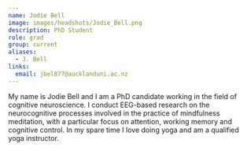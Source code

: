 ```yaml
---
name: Jodie Bell
image: images/headshots/Jodie_Bell.png
description: PhD Student
role: grad
group: current
aliases:
  - J. Bell
links:
  email: jbel877@aucklanduni.ac.nz
---
```


My name is Jodie Bell and I am a PhD candidate working in the field of cognitive neuroscience. I conduct EEG-based research on the neurocognitive processes involved in the practice of mindfulness meditation, with a particular focus on attention, working memory and cognitive control. In my spare time I love doing yoga and am a qualified yoga instructor.
